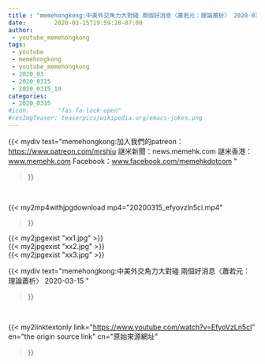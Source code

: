 ```yaml
---
title : "memehongkong:中美外交角力大對碰 兩個好消息〈蕭若元：理論蕭析〉 2020-03-15 "
date:        2020-03-15T19:59:28-07:00
author:
 - youtube_memehongkong
tags:
 - youtube
 - memehongkong
 - youtube_memehongkong
 - 2020_03
 - 2020_0315
 - 2020_0315_19
categories:
 - 2020_0315
#icon:        "fas fa-lock-open"
#resImgTeaser: teaserpics/wikipedia.org/emacs-jokes.png
---
```


{{< mydiv text="memehongkong:加入我們的patreon：https://www.patreon.com/mrshiu 謎米新聞：news.memehk.com 謎米香港： www.memehk.com Facebook：www.facebook.com/memehkdotcom "
>}}
<br>


{{< my2mp4withjpgdownload mp4="20200315_efyovzln5ci.mp4"
>}}

{{< my2jpgexist "xx1.jpg" >}}<br>
{{< my2jpgexist "xx2.jpg" >}}<br>
{{< my2jpgexist "xx3.jpg" >}}<br>



{{< mydiv text="memehongkong:中美外交角力大對碰 兩個好消息〈蕭若元：理論蕭析〉 2020-03-15 "
>}}
<br>

{{< my2linktextonly link="https://www.youtube.com/watch?v=EfyoVzLn5cI"
en="the origin source link" cn="原始來源網址"
>}}


<br>

